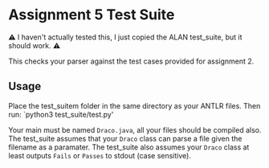 # Assignment 5 Test Suite

:warning: I haven't actually tested this, I just copied the ALAN test_suite, but it should work. :warning:

This checks your parser against the test cases provided for assignment 2.

## Usage 
Place the test_suitem folder in the same directory as your ANTLR files. Then run:
`python3 test_suite/test.py'

Your main must be named `Draco.java`, all your files should be compiled also. The test_suite assumes that your `Draco` class can parse a file given the filename as a paramater. The test_suite also assumes your `Draco` class at least outputs `Fails` or `Passes` to stdout (case sensitive).